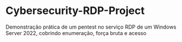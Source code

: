 # Cybersecurity-RDP-Project
Demonstração prática de um pentest no serviço RDP de um Windows Server 2022, cobrindo enumeração, força bruta e acesso
